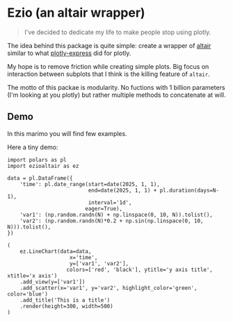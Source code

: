 

# Ezio (an altair wrapper)

> I've decided to dedicate my life to make people stop using plotly.


The idea behind this package is quite simple: create a wrapper of [altair](https://altair-viz.github.io/) similar to what [plotly-express](https://plotly.com/python/plotly-express/) did for plotly.

My hope is to remove friction while creating simple plots. Big focus on interaction between subplots that I think is the killing feature of `altair`.

The motto of this packae is modularity. No fuctions with 1 billion parameters (I'm looking at you plotly) but rather multiple methods to concatenate at will.



## Demo

In this marimo you will find few examples.

Here a tiny demo:


```
import polars as pl
import ezioaltair as ez

data = pl.DataFrame({
    'time': pl.date_range(start=date(2025, 1, 1), 
                          end=date(2025, 1, 1) + pl.duration(days=N-1), 
                          interval='1d',
                         eager=True),
    'var1': (np.random.randn(N) + np.linspace(0, 10, N)).tolist(),
    'var2': (np.random.randn(N)*0.2 + np.sin(np.linspace(0, 10, N))).tolist(),
})

(
    ez.LineChart(data=data, 
                    x='time', 
                    y=['var1', 'var2'],
                   colors=['red', 'black'], ytitle='y axis title', xtitle='x axis')
    .add_view(y=['var1'])
    .add_scatter(x='var1', y='var2', highlight_color='green', color='blue')
    .add_title('This is a title')
    .render(height=300, width=500)
)
```